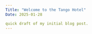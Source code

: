 ```yaml
---
Title: "Welcome to the Tango Hotel"
Date: 2025-01-28

quick draft of my initial blog post. 
---
```

